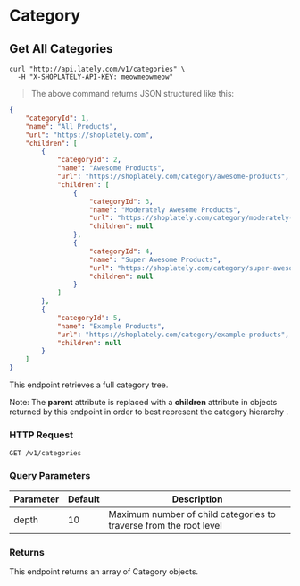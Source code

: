 # Category

## Get All Categories

```shell
curl "http://api.lately.com/v1/categories" \
  -H "X-SHOPLATELY-API-KEY: meowmeowmeow"
```

> The above command returns JSON structured like this:

```json
{
    "categoryId": 1,
    "name": "All Products",
    "url": "https://shoplately.com",
    "children": [
        {
            "categoryId": 2,
            "name": "Awesome Products",
            "url": "https://shoplately.com/category/awesome-products",
            "children": [
            	{
                	"categoryId": 3,
                	"name": "Moderately Awesome Products",
                	"url": "https://shoplately.com/category/moderately-awesome-products",
                	"children": null
                },
                {
                	"categoryId": 4,
                	"name": "Super Awesome Products",
                	"url": "https://shoplately.com/category/super-awesome-products",
                	"children": null
                }
            ]
        },
        {
            "categoryId": 5,
            "name": "Example Products",
            "url": "https://shoplately.com/category/example-products",
            "children": null
        }
    ]
}
```

This endpoint retrieves a full category tree.

<aside class="notice">Note: The <strong>parent</strong> attribute is replaced with a <strong>children</strong> attribute in objects returned by this endpoint in order to best represent the category hierarchy .</aside>

### HTTP Request

`GET /v1/categories`

### Query Parameters
Parameter | Default | Description
--------- | ------- | -----------
depth | 10 | Maximum number of child categories to traverse from the root level

### Returns
This endpoint returns an array of Category objects.